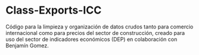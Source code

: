 # Class-Exports-ICC
Código para la limpieza y organización de datos crudos tanto para comercio internacional como para precios del sector de construcción, creado para uso del sector de indicadores económicos (DEP) en colaboración con Benjamín Gomez.
